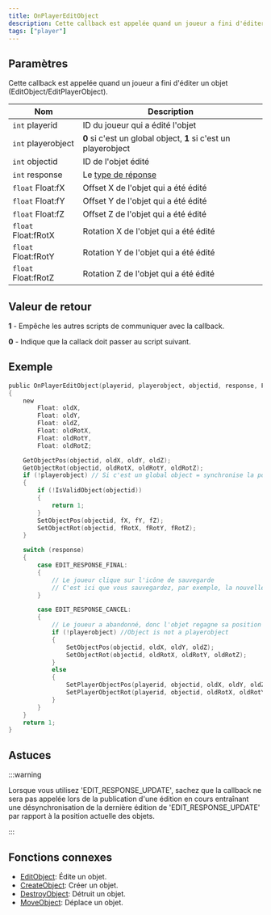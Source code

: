```yaml
---
title: OnPlayerEditObject
description: Cette callback est appelée quand un joueur a fini d'éditer un objet (EditObject/EditPlayerObject).
tags: ["player"]
---
```


<VersionWarn name='callback' version='SA-MP 0.3e' />

## Paramètres

Cette callback est appelée quand un joueur a fini d'éditer un objet (EditObject/EditPlayerObject).

| Nom                  | Description                                                        |
| -------------------- | ------------------------------------------------------------------ |
| `int`   playerid     | ID du joueur qui a édité l'objet                                   |
| `int`   playerobject | **0** si c'est un global object, **1** si c'est un playerobject    |
| `int`   objectid     | ID de l'objet édité                                                |
| `int`   response     | Le [type de réponse](../resources/objecteditionresponsetypes)      |
| `float` Float:fX     | Offset X de l'objet qui a été édité                                |
| `float` Float:fY     | Offset Y de l'objet qui a été édité                                |
| `float` Float:fZ     | Offset Z de l'objet qui a été édité                                |
| `float` Float:fRotX  | Rotation X de l'objet qui a été édité                              |
| `float` Float:fRotY  | Rotation Y de l'objet qui a été édité                              |
| `float` Float:fRotZ  | Rotation Z de l'objet qui a été édité                              |

## Valeur de retour

**1** - Empêche les autres scripts de communiquer avec la callback.

**0** - Indique que la callack doit passer au script suivant.

## Exemple

```c
public OnPlayerEditObject(playerid, playerobject, objectid, response, Float:fX, Float:fY, Float:fZ, Float:fRotX, Float:fRotY, Float:fRotZ)
{
    new
        Float: oldX,
        Float: oldY,
        Float: oldZ,
        Float: oldRotX,
        Float: oldRotY,
        Float: oldRotZ;

    GetObjectPos(objectid, oldX, oldY, oldZ);
    GetObjectRot(objectid, oldRotX, oldRotY, oldRotZ);
    if (!playerobject) // Si c'est un global object = synchronise la position pour les autres joueurs
    {
        if (!IsValidObject(objectid))
        {
            return 1;
        }
        SetObjectPos(objectid, fX, fY, fZ);
        SetObjectRot(objectid, fRotX, fRotY, fRotZ);
    }

    switch (response)
    {
        case EDIT_RESPONSE_FINAL:
        {
            // Le joueur clique sur l'icône de sauvegarde
            // C'est ici que vous sauvegardez, par exemple, la nouvelle Rotation, etc.
        }

        case EDIT_RESPONSE_CANCEL:
        {
            // Le joueur a abandonné, donc l'objet regagne sa position d'avant l'édition.
            if (!playerobject) //Object is not a playerobject
            {
                SetObjectPos(objectid, oldX, oldY, oldZ);
                SetObjectRot(objectid, oldRotX, oldRotY, oldRotZ);
            }
            else
            {
                SetPlayerObjectPos(playerid, objectid, oldX, oldY, oldZ);
                SetPlayerObjectRot(playerid, objectid, oldRotX, oldRotY, oldRotZ);
            }
        }
    }
    return 1;
}
```

## Astuces

:::warning

Lorsque vous utilisez 'EDIT_RESPONSE_UPDATE', sachez que la callback ne sera pas appelée lors de la publication d'une édition en cours entraînant une désynchronisation de la dernière édition de 'EDIT_RESPONSE_UPDATE' par rapport à la position actuelle des objets.

:::

## Fonctions connexes

- [EditObject](../functions/EditObject): Édite un objet.
- [CreateObject](../functions/CreateObject): Créer un objet.
- [DestroyObject](../functions/DestroyObject): Détruit un objet.
- [MoveObject](../functions/MoveObject): Déplace un objet.
